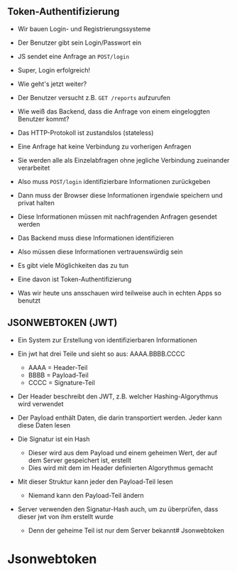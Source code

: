 ## Token-Authentifizierung

- Wir bauen Login- und Registrierungssysteme
- Der Benutzer gibt sein Login/Passwort ein
- JS sendet eine Anfrage an `POST/login`
- Super, Login erfolgreich!

- Wie geht's jetzt weiter?
- Der Benutzer versucht z.B. `GET /reports` aufzurufen
- Wie weiß das Backend, dass die Anfrage von einem eingeloggten Benutzer kommt?
- Das HTTP-Protokoll ist zustandslos (stateless)
- Eine Anfrage hat keine Verbindung zu vorherigen Anfragen
- Sie werden alle als Einzelabfragen ohne jegliche Verbindung zueinander verarbeitet
- Also muss `POST/login` identifizierbare Informationen zurückgeben
- Dann muss der Browser diese Informationen irgendwie speichern und privat halten
- Diese Informationen müssen mit nachfragenden Anfragen gesendet werden
- Das Backend muss diese Informationen identifizieren
- Also müssen diese Informationen vertrauenswürdig sein
- Es gibt viele Möglichkeiten das zu tun
- Eine davon ist Token-Authentifizierung
- Was wir heute uns ansschauen wird teilweise auch in echten Apps so benutzt

## JSONWEBTOKEN (JWT)

- Ein System zur Erstellung von identifizierbaren Informationen
- Ein jwt hat drei Teile und sieht so aus: AAAA.BBBB.CCCC
  - AAAA = Header-Teil
  - BBBB = Payload-Teil
  - CCCC = Signature-Teil

- Der Header beschreibt den JWT, z.B. welcher Hashing-Algorythmus wird verwendet
- Der Payload enthält Daten, die darin transportiert werden. Jeder kann diese Daten lesen
- Die Signatur ist ein Hash
  - Dieser wird aus dem Payload und einem geheimen Wert, der auf dem Server gespeichert ist, erstellt
  - Dies wird mit dem im Header definierten Algorythmus gemacht

- Mit dieser Struktur kann jeder den Payload-Teil lesen
  - Niemand kann den Payload-Teil ändern

- Server verwenden den Signatur-Hash auch, um zu überprüfen, dass dieser jwt von ihm erstellt wurde
  - Denn der geheime Teil ist nur dem Server bekannt# Jsonwebtoken
# Jsonwebtoken
